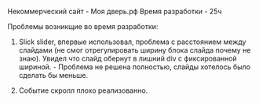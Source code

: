 Некоммерческий сайт - Моя дверь.рф Время разработки - 25ч

Проблемы возникщие во время разработки:

1. Slick slider, впервые использовал, проблема с расстоянием между слайдами (не смог отрегулировать ширину блока слайда почему не знаю). Увидел что слайд обернут в лишний div с фиксированной шириной. - Проблема не решена полностью, слайды хотелось было сделать бы меньше.

2. Событие скролл плохо реализованно.
